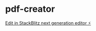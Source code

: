 # pdf-creator

[Edit in StackBlitz next generation editor ⚡️](https://stackblitz.com/~/github.com/whoAmI-cslim/pdf-creator)